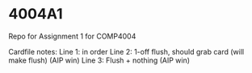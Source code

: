 # 4004A1
Repo for Assignment 1 for COMP4004


Cardfile notes:
Line 1: in order
Line 2: 1-off flush, should grab card (will make flush) (AIP win)
Line 3: Flush + nothing (AIP win)
